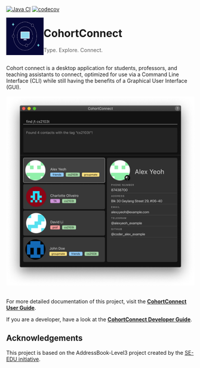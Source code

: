 [![Java CI](https://github.com/AY2122S1-CS2103T-T10-1/tp/actions/workflows/gradle.yml/badge.svg?branch=master)](https://github.com/AY2122S1-CS2103T-T10-1/tp/actions/workflows/gradle.yml)    [![codecov](https://codecov.io/gh/AY2122S1-CS2103T-T10-1/tp/branch/master/graph/badge.svg?token=GVVTTMGRUF)](https://codecov.io/gh/AY2122S1-CS2103T-T10-1/tp)

<img src = "docs/images/logo.jpeg" align = "left" width="100" height="100">
<div>
  
# CohortConnect
> Type. Explore. Connect.
  
 </div>

<br>
Cohort connect is a desktop application for students, professors, and teaching assistants to connect, optimized for use via a Command Line Interface (CLI) while still having the benefits of a Graphical User Interface (GUI).
<br><br>

<div align = "center"> 
<img src ="docs/images/Ui.png">
</div>
<br>

For more detailed documentation of this project, visit the **[CohortConnect User Guide](https://ay2122s1-cs2103t-t10-1.github.io/tp/UserGuide.html)**.

If you are a developer, have a look at the **[CohortConnect Developer Guide](https://ay2122s1-cs2103t-t10-1.github.io/tp/DeveloperGuide.html)**.

## Acknowledgements

This project is based on the AddressBook-Level3 project created by the [SE-EDU initiative](https://se-education.org).
